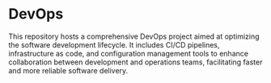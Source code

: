 # DevOps
This repository hosts a comprehensive DevOps project aimed at optimizing the software development lifecycle. It includes CI/CD pipelines, infrastructure as code, and configuration management tools to enhance collaboration between development and operations teams, facilitating faster and more reliable software delivery. 
